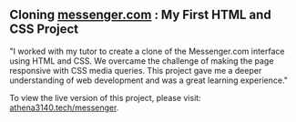 ## **Cloning [messenger.com](https://messenger.com) : My First HTML and CSS Project**

"I worked with my tutor to create a clone of the Messenger.com interface using HTML and CSS. We overcame the challenge of making the page responsive with CSS media queries. This project gave me a deeper understanding of web development and was a great learning experience."

To view the live version of this project, please visit: [athena3140.tech/messenger](https://athena3140.tech/messenger).
